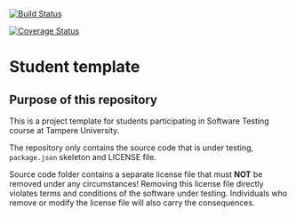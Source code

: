 [![Build Status](https://app.travis-ci.com/kakkurij/Software-Testing-COMP.SE.200-2021-2022-1.svg?branch=main)](https://app.travis-ci.com/kakkurij/Software-Testing-COMP.SE.200-2021-2022-1)

[![Coverage Status](https://coveralls.io/repos/github/kakkurij/Software-Testing-COMP.SE.200-2021-2022-1/badge.svg?branch=main)](https://coveralls.io/github/kakkurij/Software-Testing-COMP.SE.200-2021-2022-1?branch=main)

# Student template

## Purpose of this repository

This is a project template for students participating in Software Testing course
at Tampere University.

The repository only contains the source code that is under testing, `package.json` skeleton
and LICENSE file.

Source code folder contains a separate license file that must **NOT** be removed under any circumstances!
Removing this license file directly violates terms and conditions of the software under testing.
Individuals who remove or modify the license file will also carry the consequences.
